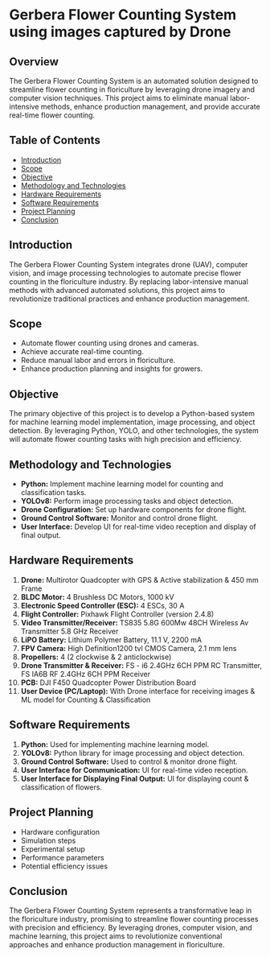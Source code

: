 # Gerbera Flower Counting System using images captured by Drone

## Overview

The Gerbera Flower Counting System is an automated solution designed to streamline flower counting in floriculture by leveraging drone imagery and computer vision techniques. This project aims to eliminate manual labor-intensive methods, enhance production management, and provide accurate real-time flower counting.

## Table of Contents

- [Introduction](#introduction)
- [Scope](#scope)
- [Objective](#objective)
- [Methodology and Technologies](#methodology-and-technologies)
- [Hardware Requirements](#hardware-requirements)
- [Software Requirements](#software-requirements)
- [Project Planning](#project-planning)
- [Conclusion](#conclusion)

## Introduction

The Gerbera Flower Counting System integrates drone (UAV), computer vision, and image processing technologies to automate precise flower counting in the floriculture industry. By replacing labor-intensive manual methods with advanced automated solutions, this project aims to revolutionize traditional practices and enhance production management.

## Scope

- Automate flower counting using drones and cameras.
- Achieve accurate real-time counting.
- Reduce manual labor and errors in floriculture.
- Enhance production planning and insights for growers.

## Objective

The primary objective of this project is to develop a Python-based system for machine learning model implementation, image processing, and object detection. By leveraging Python, YOLO, and other technologies, the system will automate flower counting tasks with high precision and efficiency.

## Methodology and Technologies

- **Python:** Implement machine learning model for counting and classification tasks.
- **YOLOv8:** Perform image processing tasks and object detection.
- **Drone Configuration:** Set up hardware components for drone flight.
- **Ground Control Software:** Monitor and control drone flight.
- **User Interface:** Develop UI for real-time video reception and display of final output.

## Hardware Requirements

1. **Drone:** Multirotor Quadcopter with GPS & Active stabilization & 450 mm Frame
2. **BLDC Motor:** 4 Brushless DC Motors, 1000 kV
3. **Electronic Speed Controller (ESC):** 4 ESCs, 30 A
4. **Flight Controller:** Pixhawk Flight Controller (version 2.4.8)
5. **Video Transmitter/Receiver:** TS835 5.8G 600Mw 48CH Wireless Av Transmitter 5.8 GHz Receiver
6. **LiPO Battery:** Lithium Polymer Battery, 11.1 V, 2200 mA
7. **FPV Camera:** High Definition1200 tvl CMOS Camera, 2.1 mm lens
8. **Propellers:** 4 (2 clockwise & 2 anticlockwise)
9. **Drone Transmitter & Receiver:** FS - i6 2.4GHz 6CH PPM RC Transmitter, FS IA6B RF 2.4GHz 6CH PPM Receiver
10. **PCB:** DJI F450 Quadcopter Power Distribution Board
11. **User Device (PC/Laptop):** With Drone interface for receiving images & ML model for Counting & Classification

## Software Requirements

1. **Python:** Used for implementing machine learning model.
2. **YOLOv8:** Python library for image processing and object detection.
3. **Ground Control Software:** Used to control & monitor drone flight.
4. **User Interface for Communication:** UI for real-time video reception.
5. **User Interface for Displaying Final Output:** UI for displaying count & classification of flowers.

## Project Planning

- Hardware configuration
- Simulation steps
- Experimental setup
- Performance parameters
- Potential efficiency issues

## Conclusion

The Gerbera Flower Counting System represents a transformative leap in the floriculture industry, promising to streamline flower counting processes with precision and efficiency. By leveraging drones, computer vision, and machine learning, this project aims to revolutionize conventional approaches and enhance production management in floriculture.

